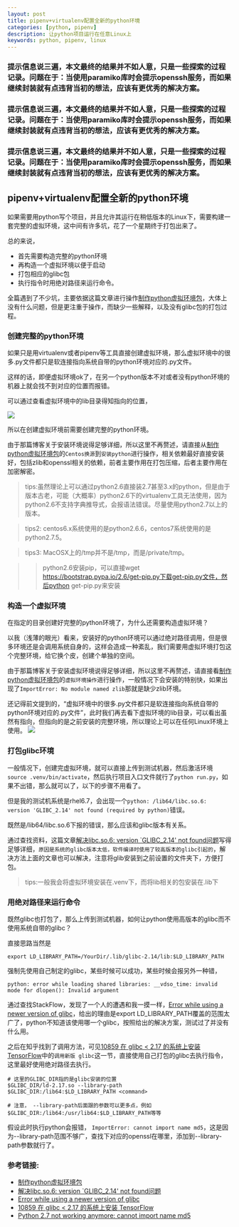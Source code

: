 ```yaml
---
layout: post
title: pipenv+virtualenv配置全新的python环境
categories: [python, pipenv]
description: 让python项目运行在任意Linux上
keywords: python, pipenv, linux
---
```


### 提示信息说三遍，本文最终的结果并不如人意，只是一些探索的过程记录。问题在于：当使用paramiko库时会提示openssh服务，而如果继续封装就有点违背当初的想法，应该有更优秀的解决方案。


### 提示信息说三遍，本文最终的结果并不如人意，只是一些探索的过程记录。问题在于：当使用paramiko库时会提示openssh服务，而如果继续封装就有点违背当初的想法，应该有更优秀的解决方案。

### 提示信息说三遍，本文最终的结果并不如人意，只是一些探索的过程记录。问题在于：当使用paramiko库时会提示openssh服务，而如果继续封装就有点违背当初的想法，应该有更优秀的解决方案。

## pipenv+virtualenv配置全新的python环境

如果需要用python写个项目，并且允许其运行在稍低版本的Linux下，需要构建一套完整的虚拟环境，这中间有许多坑，花了一个星期终于打包出来了。

总的来说，

- 首先需要构造完整的python环境
- 再构造一个虚拟环境以便于启动
- 打包相应的glibc包
- 执行指令时用绝对路径来运行命令。

全篇遇到了不少坑，主要依据这篇文章进行操作[制作python虚拟环境包](https://seekplum.github.io/virtualenv/)，大体上没有什么问题，但是更注重于操作，而缺少一些解释，以及没有glibc包的打包过程。

### 创建完整的python环境

如果只是用virtualenv或者pipenv等工具直接创建虚拟环境，那么虚拟环境中的很多.py文件都只是软连接指向系统自带的python环境对应的.py文件。

这样的话，即便虚拟环境ok了，在另一个python版本不对或者没有python环境的机器上就会找不到对应的位置而报错。

可以通过查看虚拟环境中的lib目录得知指向的位置，

![](http://pkxuy5e31.bkt.clouddn.com/virtual_env_ref_to_system_env.png)

所以在创建虚拟环境前需要创建完整的python环境。

由于那篇博客关于安装环境说得足够详细，所以这里不再赘述，请直接从[制作python虚拟环境包](https://seekplum.github.io/virtualenv/)的`Centos换源`到`安装python`进行操作，相关依赖最好直接安装好，包括zlib和openssl相关的依赖，前者主要作用在打包压缩，后者主要作用在加密解密。

> tips:虽然理论上可以通过python2.6直接装2.7甚至3.x的python，但是由于版本古老，可能（大概率）python2.6下的virtualenv工具无法使用，因为python2.6不支持字典推导式，会报语法错误。尽量使用python2.7以上的版本。

> tips2: centos6.x系统使用的是python2.6.6，centos7系统使用的是python2.7.5。

> tips3: MacOSX上的/tmp并不是/tmp，而是/private/tmp。

>> python2.6安装pip，可以直接wget https://bootstrap.pypa.io/2.6/get-pip.py下载get-pip.py文件，然后python get-pip.py来安装

### 构造一个虚拟环境

在指定的目录创建好完整的python环境了，为什么还需要构造虚拟环境？

以我（浅薄的眼光）看来，安装好的python环境可以通过绝对路径调用，但是很多环境还是会调用系统自身的，这样会造成一种紊乱，我们需要用虚拟环境打包这个完整环境，给它换个皮，创建个单独的空间。

由于那篇博客关于安装虚拟环境说得足够详细，所以这里不再赘述，请直接看[制作python虚拟环境包](https://seekplum.github.io/virtualenv/)的`虚拟环境操作`进行操作，一般情况下会安装的特别快，如果出现了`ImportError: No module named zlib`那就是缺少zlib环境。

还记得前文提到的，“虚拟环境中的很多.py文件都只是软连接指向系统自带的python环境对应的.py文件”，此时我们再去看下虚拟环境的lib目录，可以看出虽然有指向，但指向的是之前安装的完整环境，所以理论上可以在任何Linux环境上使用。
![](http://pkxuy5e31.bkt.clouddn.com/virtual_venv_ref_to_now_dir.png)

### 打包glibc环境

一般情况下，创建完虚拟环境，就可以直接上传到测试机器，然后激活环境`source .venv/bin/activate`，然后执行项目入口文件就行了`python run.py`，如果不出错，那么就可以了，以下的步骤不用看了。

但是我的测试机系统是rhel6.7，会出现一个`python: /lib64/libc.so.6: version 'GLIBC_2.14' not found (required by python)`错误。

既然是/lib64/libc.so.6下报的错误，那么应该和glibc版本有关系。

通过查找资料，这篇文章[解决libc.so.6: version \`GLIBC_2.14' not found问题](https://blog.csdn.net/cpplang/article/details/8462768)写得足够详细，`原因是系统的glibc版本太低，软件编译时使用了较高版本的glibc引起的`，解决方法上面的文章也可以解决，注意将glib安装到之前设置的文件夹下，方便打包。

> tips:一般我会将虚拟环境安装在.venv下，而将lib相关的包安装在.lib下

### 用绝对路径来运行命令

既然glibc也打包了，那么上传到测试机器，如何让python使用高版本的glibc而不使用系统自带的glibc？

直接思路当然是

```
export LD_LIBRARY_PATH=/YourDir/.lib/glibc-2.14/lib:$LD_LIBRARY_PATH
```

强制先使用自己制定的glibc，某些时候可以成功，某些时候会报另外一种错，

```
python: error while loading shared libraries: __vdso_time: invalid mode for dlopen(): Invalid argument
```

通过查找StackFlow，发现了一个人的遭遇和我一摸一样，[Error while using a newer version of glibc](https://stackoverflow.com/questions/40932215/error-while-using-a-newer-version-of-glibc)，给出的理由是export LD\_LIBRARY_PATH覆盖的范围太广了，python不知道该使用哪一个glibc，按照给出的解决方案，测试过了并没有什么用。

之后在知乎找到了调用方法，可见[10859 在 glibc < 2.17 的系统上安装 TensorFlow](https://zhuanlan.zhihu.com/p/33059558)中的`调用新版 glibc`这一节，直接使用自己打包的glibc去执行指令，这里最好使用绝对路径去执行。

```
# 这里的GLIBC_DIR指的是glibc安装的位置
$GLIBC_DIR/ld-2.17.so --library-path $GLIBC_DIR:/lib64:$LD_LIBRARY_PATH <command>

# 注意， --library-path后面跟的参数可以更多点，例如$GLIBC_DIR:/lib64:/usr/lib64:$LD_LIBRARY_PATH等等
```

假设此时执行python会报错，
`ImportError: cannot import name md5`，这是因为--library-path范围不够广，查找下对应的openssl在哪里，添加到--library-path参数就行了。

### 参考链接:

  - [制作python虚拟环境包](https://seekplum.github.io/virtualenv/)
  - [解决libc.so.6: version \`GLIBC_2.14' not found问题](https://blog.csdn.net/cpplang/article/details/8462768)
  - [Error while using a newer version of glibc](https://stackoverflow.com/questions/40932215/error-while-using-a-newer-version-of-glibc)
  - [10859 在 glibc < 2.17 的系统上安装 TensorFlow](https://zhuanlan.zhihu.com/p/33059558)
  - [Python 2.7 not working anymore: cannot import name md5](https://stackoverflow.com/questions/47884422/python-2-7-not-working-anymore-cannot-import-name-md5)